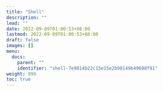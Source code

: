 ```yaml
---
title: "Shell"
description: ""
lead: ""
date: 2022-09-09T01:00:53+08:00
lastmod: 2022-09-09T01:00:53+08:00
draft: false
images: []
menu:
  docs:
    parent: ""
    identifier: "shell-7e9014b22c15e15e2b98149b49688f91"
weight: 999
toc: true
---
```

